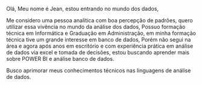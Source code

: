 Olá,
Meu nome é Jean, estou entrando no mundo dos dados,

Me considero uma pessoa analítica com boa percepção de padrões, quero utilizar essa vivência no mundo da análise dos dados,
Possuo formação técnica em Informática e Graduação em Administração, em minha formação técnica tive um grande interesse em banco de dados,
Porém não segui na área e agora após anos em escritório e com experiência prática em análise de dados via excel e 
tomada de decisões, estou buscando aprender mais sobre POWER BI e análise banco de dados.

Busco aprimorar meus conhecimentos técnicos nas linguagens de análise de dados.
